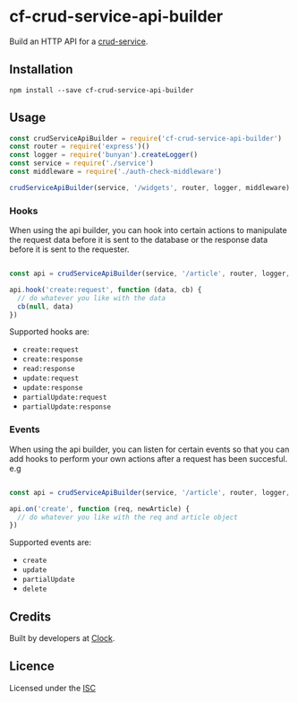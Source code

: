 # cf-crud-service-api-builder

Build an HTTP API for a [crud-service](https://github.com/serby/crud-service).

## Installation

    npm install --save cf-crud-service-api-builder

## Usage

```js
const crudServiceApiBuilder = require('cf-crud-service-api-builder')
const router = require('express')()
const logger = require('bunyan').createLogger()
const service = require('./service')
const middleware = require('./auth-check-middleware')

crudServiceApiBuilder(service, '/widgets', router, logger, middleware)
```

### Hooks

When using the api builder, you can hook into certain actions to manipulate the request data before it is sent to the database or the response data before it is sent to the requester.

```js

const api = crudServiceApiBuilder(service, '/article', router, logger, middleware)

api.hook('create:request', function (data, cb) {
  // do whatever you like with the data
  cb(null, data)
})

```

Supported hooks are:

* `create:request`
* `create:response`
* `read:response`
* `update:request`
* `update:response`
* `partialUpdate:request`
* `partialUpdate:response`

### Events

When using the api builder, you can listen for certain events so that you can add hooks to perform your own actions after a request has been succesful. e.g

```js

const api = crudServiceApiBuilder(service, '/article', router, logger, middleware)

api.on('create', function (req, newArticle) {
  // do whatever you like with the req and article object
})

```

Supported events are:

* `create`
* `update`
* `partialUpdate`
* `delete`

## Credits
Built by developers at [Clock](http://clock.co.uk).

## Licence
Licensed under the [ISC](http://opensource.org/licenses/isc)
